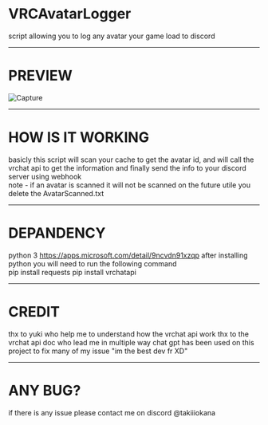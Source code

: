 # VRCAvatarLogger  
script allowing you to log any avatar your game load to discord  
_________________________________________________________________  
# PREVIEW  
![Capture](https://github.com/TakiiiNotFound/VRCAvatarLogger/assets/82332813/5516156d-7a88-4eec-8570-9001e6aa5ba5)
_________________________________________________________________  
# HOW IS IT WORKING  
basicly this script will scan your cache to get the avatar id, and will call the vrchat api to get the information and finally send the info to your discord server using webhook  
note - if an avatar is scanned it will not be scanned on the future utile you delete the AvatarScanned.txt
_________________________________________________________________  
# DEPANDENCY  
python 3 https://apps.microsoft.com/detail/9ncvdn91xzqp
after installing python you will need to run the following command  
pip install requests
pip install vrchatapi  
_______________________________________________________________  
# CREDIT
thx to yuki who help me to understand how the vrchat api work
thx to the vrchat api doc who lead me in multiple way
chat gpt has been used on this project to fix many of my issue "im the best dev fr XD"
_______________________________________________________________  
# ANY BUG?
if there is any issue please contact me on discord @takiiiokana
